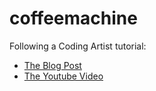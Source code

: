 # coffeemachine
Following a Coding Artist tutorial:

 * [The Blog Post](https://codingartistweb.com/2021/08/coffee-machine-css-animation/)
 * [The Youtube Video](https://www.youtube.com/watch?v=4p1EL-OVwUQ)

